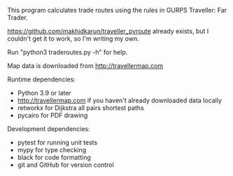 This program calculates trade routes using the rules in GURPS Traveller: Far
Trader.

https://github.com/makhidkarun/traveller_pyroute already exists, but I
couldn't get it to work, so I'm writing my own.


Run "python3 traderoutes.py -h" for help.

Map data is downloaded from http://travellermap.com


Runtime dependencies:

* Python 3.9 or later
* http://travellermap.com if you haven't already downloaded data locally
* retworkx for Dijkstra all pairs shortest paths
* pycairo for PDF drawing


Development dependencies:

* pytest for running unit tests
* mypy for type checking
* black for code formatting
* git and GitHub for version control
